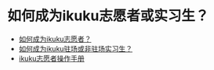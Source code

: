 # 如何成为ikuku志愿者或实习生？

* [如何成为ikuku志愿者？](volunteer-1.md)  
* [如何成为ikuku驻场或非驻场实习生？](volunteer-5.md) 
* [ikuku志愿者操作手册](volunteer-7.md)  

